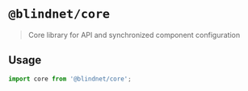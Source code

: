 # `@blindnet/core`

> Core library for API and synchronized component configuration

## Usage

```js
import core from '@blindnet/core';
```

